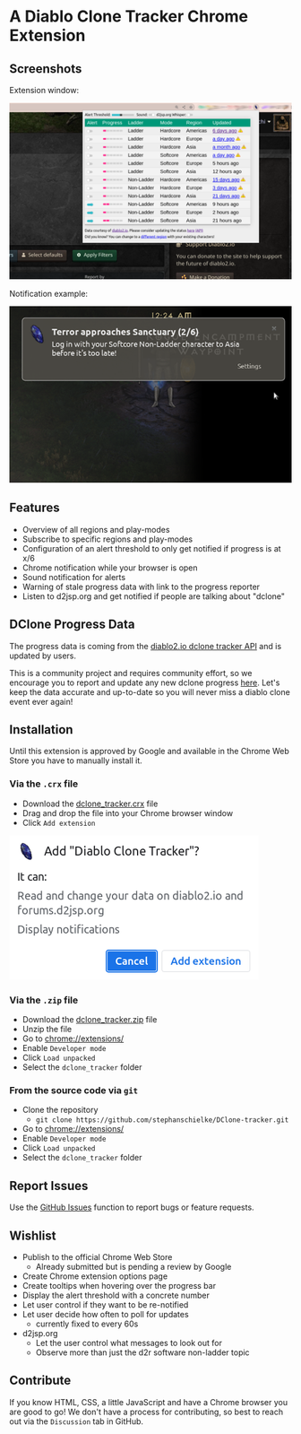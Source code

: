 A Diablo Clone Tracker Chrome Extension
=======================================

Screenshots
-----------
Extension window:

![Plugin Popup](./img/screenshot.png)

Notification example:

![Notification](./img/notification.png)

Features
--------

- Overview of all regions and play-modes
- Subscribe to specific regions and play-modes
- Configuration of an alert threshold to only get notified if progress is at x/6
- Chrome notification while your browser is open
- Sound notification for alerts
- Warning of stale progress data with link to the progress reporter
- Listen to d2jsp.org and get notified if people are talking about "dclone"

DClone Progress Data
--------------------

The progress data is coming from
the [diablo2.io dclone tracker API](https://diablo2.io/forums/diablo-clone-uber-diablo-tracker-public-api-t906872.html)
and is updated by users.

This is a community project and requires community effort, so we encourage you to report and update any new dclone
progress [here](https://diablo2.io/dclonetracker.php). Let's keep the data accurate and up-to-date so you will never
miss a diablo clone event ever again!

Installation
------------

Until this extension is approved by Google and available in the Chrome Web Store you have to manually install it.

### Via the `.crx` file

* Download the [dclone_tracker.crx](https://github.com/stephanschielke/DClone-tracker/blob/main/dclone_tracker.crx) file
* Drag and drop the file into your Chrome browser window
* Click `Add extension`

![Installation Popup](./img/install_extension.png)

### Via the `.zip` file

* Download the [dclone_tracker.zip](https://github.com/stephanschielke/DClone-tracker/blob/main/dclone_tracker.zip)
  file
* Unzip the file
* Go to [chrome://extensions/](chrome://extensions/)
* Enable `Developer mode`
* Click `Load unpacked`
* Select the `dclone_tracker` folder

### From the source code via `git`

* Clone the repository
    * `git clone https://github.com/stephanschielke/DClone-tracker.git`
* Go to [chrome://extensions/](chrome://extensions/)
* Enable `Developer mode`
* Click `Load unpacked`
* Select the `dclone_tracker` folder

Report Issues
-------------
Use the [GitHub Issues](https://github.com/stephanschielke/DClone-tracker/issues) function to report bugs or feature
requests.

Wishlist
--------

- Publish to the official Chrome Web Store
    - Already submitted but is pending a review by Google
- Create Chrome extension options page
- Create tooltips when hovering over the progress bar
- Display the alert threshold with a concrete number
- Let user control if they want to be re-notified
- Let user decide how often to poll for updates
    - currently fixed to every 60s
- d2jsp.org
    - Let the user control what messages to look out for
    - Observe more than just the d2r software non-ladder topic

Contribute
----------
If you know HTML, CSS, a little JavaScript and have a Chrome browser you are good to go!
We don't have a process for contributing, so best to reach out via the `Discussion` tab in GitHub.

